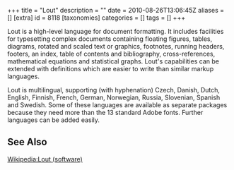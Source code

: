 +++
title = "Lout"
description = ""
date = 2010-08-26T13:06:45Z
aliases = []
[extra]
id = 8118
[taxonomies]
categories = []
tags = []
+++

Lout is a high-level language for document formatting. It includes facilities for typesetting complex documents containing floating figures, tables, diagrams, rotated and scaled text or graphics, footnotes, running headers, footers, an index, table of contents and bibliography, cross-references, mathematical equations and statistical graphs. Lout's capabilities can be extended with definitions which are easier to write than similar markup languages.

Lout is multilingual, supporting (with hyphenation) Czech, Danish, Dutch, English, Finnish, French, German, Norwegian, Russia, Slovenian, Spanish and Swedish. Some of these languages are available as separate packages because they need more than the 13 standard Adobe fonts. Further languages can be added easily.

## See Also
[Wikipedia:Lout (software)](https://en.wikipedia.org/wiki/Lout_(software))
